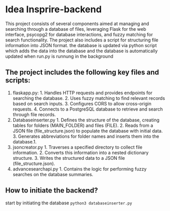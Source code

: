 # Idea Insprire-backend
This project consists of several components aimed at managing and searching through a database of files, leveraging Flask for the web interface, psycopg2 for database interactions, and fuzzy matching for search functionality. The project also includes a script for structuring file information into JSON format.
the database is updated via python script which adds the data into the database and the database is automatically updated when run.py is runnung in the background

## The project includes the following key files and scripts:
1. flaskapp.py:
                           1. Handles HTTP requests and provides endpoints for searching the database.
                           2.  Uses fuzzy matching to find relevant records based on search inputs.
                           3. Configures CORS to allow cross-origin requests.
                           4. Connects to a PostgreSQL database to retrieve and search through file records.
3. Databaseinserter.py
                          1. Defines the structure of the database, creating tables for folders (MAIN_FOLDER) and files (FILE).
                          2. Reads from a JSON file (file_structure.json) to populate the database with initial data.
                          3. Generates abbreviations for folder names and inserts them into the database.1.
4. jsoncreator.py
                          1. Traverses a specified directory to collect file information.
                          2. Converts this information into a nested dictionary structure.
                          3. Writes the structured data to a JSON file (file_structure.json).
5. advancesearchapi.py
                           1. Contains the logic for performing fuzzy searches on the database summaries.

## How to initiate the backend?
start by initiating the database 
    ``` python3 databaseinserter.py ``` 
